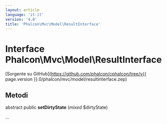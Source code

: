 ```yaml
---
layout: article
language: 'it-it'
version: '4.0'
title: 'Phalcon\Mvc\Model\ResultInterface'
---
```

# Interface **Phalcon\Mvc\Model\ResultInterface**

[Sorgente su GitHub](https://github.com/phalcon/cphalcon/tree/v{{ page.version }}.0/phalcon/mvc/model/resultinterface.zep)

## Metodi

abstract public **setDirtyState** (*mixed* $dirtyState)

...